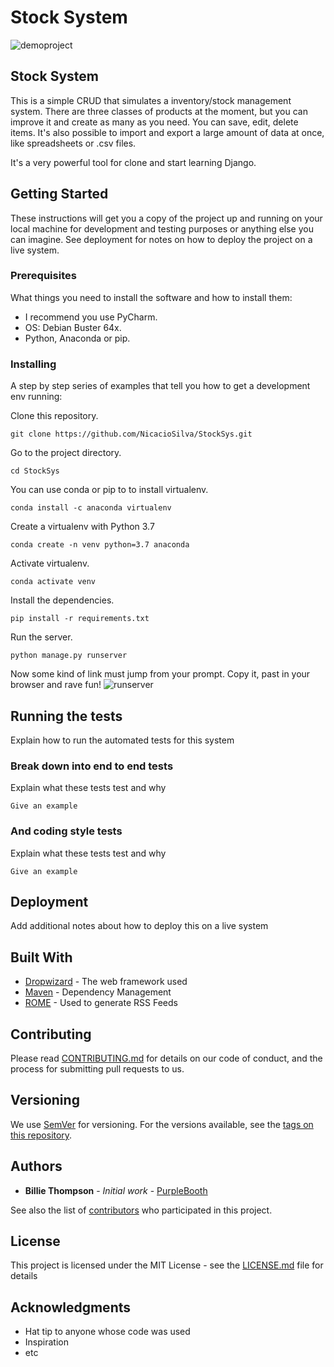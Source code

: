 # Stock System

![demoproject](https://user-images.githubusercontent.com/53271864/80030326-6caab180-84be-11ea-800b-6fffca6dc585.gif)
##
## Stock System
This is a simple CRUD that simulates a inventory/stock management system. There are three classes of products at the moment, but you can improve it and create as many as you need.
You can save, edit, delete items. It's also possible to import and 
export a large amount of data at once, like spreadsheets or .csv files. 

It's a very powerful tool for clone and start learning Django.

## Getting Started

These instructions will get you a copy of the project up and running on 
your local machine for development and testing purposes or anything 
else you can imagine. See deployment for notes on how to deploy the 
project on a live system.

### Prerequisites

What things you need to install the software and how to install them:

* I recommend you use PyCharm.
* OS: Debian Buster 64x.
* Python, Anaconda or pip.

### Installing

A step by step series of examples that tell you how to get a development env running:

Clone this repository.
```
git clone https://github.com/NicacioSilva/StockSys.git
```
Go to the project directory.
```
cd StockSys
```
You can use conda or pip to to install virtualenv.
```
conda install -c anaconda virtualenv
``````
Create a virtualenv with Python 3.7
``````
conda create -n venv python=3.7 anaconda
``````
Activate virtualenv.
```
conda activate venv
```
Install the dependencies.
```
pip install -r requirements.txt
```
Run the server.
```
python manage.py runserver
```
Now some kind of link must jump from your prompt. Copy it, past in your browser and rave fun!
![runserver](https://user-images.githubusercontent.com/53271864/80029360-0e310380-84bd-11ea-8e1a-1326c4dc97aa.gif)
##
## Running the tests

Explain how to run the automated tests for this system

### Break down into end to end tests

Explain what these tests test and why

```
Give an example
```

### And coding style tests

Explain what these tests test and why

```
Give an example
```

## Deployment

Add additional notes about how to deploy this on a live system

## Built With

* [Dropwizard](http://www.dropwizard.io/1.0.2/docs/) - The web framework used
* [Maven](https://maven.apache.org/) - Dependency Management
* [ROME](https://rometools.github.io/rome/) - Used to generate RSS Feeds

## Contributing

Please read [CONTRIBUTING.md](https://gist.github.com/PurpleBooth/b24679402957c63ec426) for details on our code of conduct, and the process for submitting pull requests to us.

## Versioning

We use [SemVer](http://semver.org/) for versioning. For the versions available, see the [tags on this repository](https://github.com/your/project/tags). 

## Authors

* **Billie Thompson** - *Initial work* - [PurpleBooth](https://github.com/PurpleBooth)

See also the list of [contributors](https://github.com/your/project/contributors) who participated in this project.

## License

This project is licensed under the MIT License - see the [LICENSE.md](LICENSE.md) file for details

## Acknowledgments

* Hat tip to anyone whose code was used
* Inspiration
* etc

